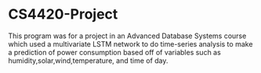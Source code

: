 # CS4420-Project
This program was for a project in an Advanced Database Systems course which
used a multivariate LSTM network to do time-series analysis to make a prediction
of power consumption based off of variables such as humidity,solar,wind,temperature,
and time of day.
